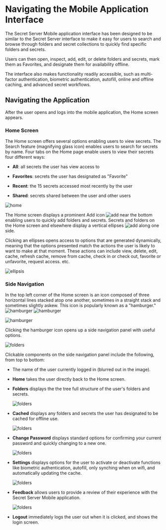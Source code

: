 [title]: # (Navigating the Mobile Application Interface)
[tags]: # (mobile,interface,navigation)
[priority]: # (500)

# Navigating the Mobile Application Interface

The Secret Server Mobile application interface has been designed to be similar to the Secret Server interface to make it easy for  users to search and browse through folders and secret collections to quickly find specific folders and secrets.

Users can then open, inspect, add, edit, or delete folders and secrets, mark them as Favorites, and designate them for availability offline.

The interface also makes functionality readily accessible, such as multi-factor authentication, biometric authentication, autofill, online and offline caching, and advanced secret workflows.

## Navigating the Application

After the user opens and logs into the mobile application, the Home screen appears.

### Home Screen

The Home screen offers several options enabling users to view secrets. The Search feature (magnifying glass icon) enables users to search for secrets by name. Four tabs on the Home page enable users to view their secrets four different ways:

* **All**: all secrets the user has view access to

* **Favorites**: secrets the user has designated as "Favorite"

* **Recent**: the 15 secrets accessed most recently by the user

* **Shared**: secrets shared between the user and other users

![home](images/main.png "Home Screen")

The Home screen displays a prominent Add icon ![add](images/add-icon.png "Add a Secret or Folder") near the bottom enabling users to quickly add folders and secrets. Secrets and folders on the Home screen and elsewhere display a vertical ellipses ![add](images/ellipses.png "Ellipses") along one side.

Clicking an ellipses opens access to options that are generated dynamically, meaning that the options presented match the actions the user is likely to want to make at that moment. These actions can include view, delete, edit, cache, refresh cache, remove from cache, check in or check out, favorite or unfavorite, request access. etc.

![ellipsis](images/ellipsis.png "Ellipsis Menu Options")

### Side Navigation

In the top left corner of the Home screen is an icon composed of three horizontal lines stacked atop one another, sometimes in a straight stack and sometimes slightly askew. This icon is popularly known as a "hamburger." ![hamburger](images/hamburger2.png "Hamburger Menu") ![hamburger](images/scewburger.png "Hamburger Menu")

![hamburger](images/hamburger.png "Hamburger Menu")

Clicking the hamburger icon opens up a side navigation panel with useful options.

![folders](images/side-navigation.png "Folders Screen")

Clickable components on the side navigation panel include the following, from top to bottom:

* The name of the user currently logged in (blurred out in the image).

* **Home** takes the user directly back to the Home screen.

* **Folders** displays the the tree full structure of the user's folders and secrets.

  ![folders](images/folders.png "Folders Screen")

* **Cached** displays any folders and secrets the user has designated to be cached for offline use.

  ![folders](images/cached.png "Cached Screen")

* **Change Password** displays standard options for confirming your current password and quickly changing to a new one.

  ![folders](images/change-pwd.png "Change Password Screen")

* **Settings** displays options for the user to activate or deactivate functions like biometric authentication, autofill, only synching when on wifi, and automatically updating the cache.  

  ![folders](images/settings.png "Settings Screen")

* **Feedback** allows users to provide a review of their experience with the Secret Server Mobile application.

  ![folders](images/feedback.png "Feedback Screen")

* **Logout** immediately logs the user out when it is clicked, and shows the login screen.
